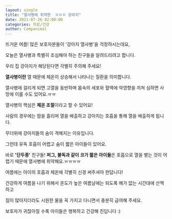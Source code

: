 ```yaml
---
layout: single
title: "열사병에 취약한  ㅇㅇㅇ 강아지"
date: 2021-07-26 02:00:00
categories: 의료/건강
author: Companimal
---
```


뜨거운 여름! 많은 보호자분들이 '강아지 열사병'을 걱정하시는데요,

오늘은 열사병과 특별히 조심해야 하는 친구들을 알려드리려고 합니다.

우리 집 강아지가 해당된다면 각별히 주의해 주세요!

**열사병이란** 열 때문에 체온이 상승해서 나타나는 질환을 의미합니다.

열사병에 걸리게 되면 고열을 동반하며 몸속의 세포와 혈액에 악영향을 끼쳐 심하면 사망에 이를 수도 있어요.ㅠㅠ

열사병의 핵심은 **체온 조절**이라고 할 수 있어요!

사람의 경우에는 땀을 흘리며 열을 배출하고 강아지는 호흡을 통해 열을 배출하게 됩니다.

무더위에 강아지들의 숨이 격해지는 이유입니다.

그런데 유독 호흡이 어렵고 숨이 짧은 아이들이 있어요.

바로 **'단두종'** 친구들! **퍼그, 불독과 같이 코가 짧은 아이들**은 호흡으로 열을 뱉는 것이 어렵기 때문에 열사병에 취약해요.ㅠㅠㅠㅠ

여름에는 아이의 호흡과 체온에 각별히 신경 써주셔야 한답니다!

건강하게 여름을 나기 위해서 온도가 높은 여름날에는 되도록 해가 없는 시간대에 산책하고

짐이 많아지더라도 시원한 물을 꼭 가지고 다니면서 충분히 급여해 주세요.

보호자가 귀찮아질 수록 아이들은 행복하고 건강해 진답니다 :)
